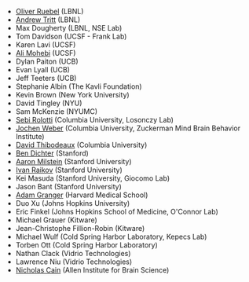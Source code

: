 <!-- PLEASE DO NOT EDIT THIS FILE: IT IS MAINTAINED BY THE ORGANIZERS BASED ON ACTUAL REGISTRATIONS -->

* [Oliver Ruebel](projects/usecases)	(LBNL)
* [Andrew Tritt](projects/usecases)	(LBNL)
* Max Dougherty	(LBNL, NSE Lab)
* Tom Davidson	(UCSF - Frank Lab)
* Karen Lavi	(UCSF)
* [Ali Mohebi](projects/DAtagging)	(UCSF)
* Dylan Paiton	(UCB)
* Evan Lyall	(UCB)
* Jeff Teeters	(UCB)
* Stephanie Albin	(The Kavli Foundation)
* Kevin Brown	(New York University)
* David Tingley	(NYU)
* Sam McKenzie	(NYUMC)
* [Sebi Rolotti](projects/LosonczyLab)	(Columbia University, Losonczy Lab)
* [Jochen Weber](projects/ZMBBI) (Columbia University, Zuckerman Mind Brain Behavior Institute)
* [David Thibodeaux](projects/ZMBBI) (Columbia University)
* [Ben Dichter](projects/FilterReadByLabel)	(Stanford)
* [Aaron Milstein](projects/FilterReadByLabel) (Stanford University)
* [Ivan Raikov](projects/FilterReadByLabel)	(Stanford University)
* Kei Masuda	(Stanford University, Giocomo Lab)
* Jason Bant	(Stanford University)
* [Adam Granger](projects/GrangerProject) (Harvard Medical School)
* Duo Xu	(Johns Hopkins University)
* Eric Finkel (Johns Hopkins School of Medicine, O'Connor Lab)
* Michael Grauer (Kitware)
* Jean-Christophe Fillion-Robin	(Kitware)
* Michael Wulf (Cold Spring Harbor Laboratory, Kepecs Lab)
* Torben Ott	(Cold Spring Harbor Laboratory)
* Nathan Clack	(Vidrio Technologies)
* Lawrence Niu	(Vidrio Technologies)
* [Nicholas Cain](projects/usecases)	(Allen Institute for Brain Science)
